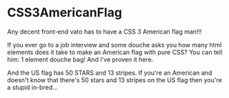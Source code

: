CSS3AmericanFlag
================

Any decent front-end vato has to have a CSS 3 American flag man!!!

If you ever go to a job interview and some douche asks you how many html elements does it take to make an American flag with pure CSS?  You can tell him: 1 element douche bag!  And I've proven it here. 

And the US flag has 50 STARS and 13 stripes.  If you're an American and doesn't know that there's 50 stars and 13 stripes on the US flag then you're a stupid in-bred...
